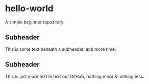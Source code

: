 # hello-world
A simple beginner repository

## Subheader

This is some text beneath a subheader, and more time.

## Subheader

This is just more text to text out GitHub, nothing more & nothing less.